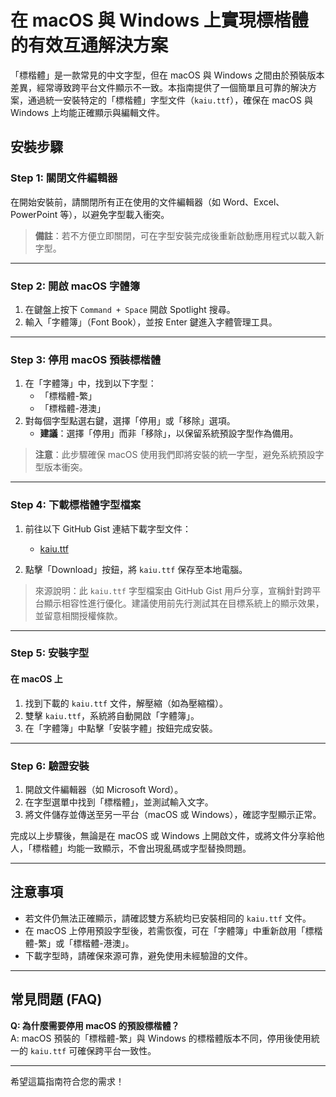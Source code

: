 

# 在 macOS 與 Windows 上實現標楷體的有效互通解決方案

「標楷體」是一款常見的中文字型，但在 macOS 與 Windows 之間由於預裝版本差異，經常導致跨平台文件顯示不一致。本指南提供了一個簡單且可靠的解決方案，通過統一安裝特定的「標楷體」字型文件（`kaiu.ttf`），確保在 macOS 與 Windows 上均能正確顯示與編輯文件。

## 安裝步驟

### Step 1: 關閉文件編輯器
在開始安裝前，請關閉所有正在使用的文件編輯器（如 Word、Excel、PowerPoint 等），以避免字型載入衝突。

> **備註**：若不方便立即關閉，可在字型安裝完成後重新啟動應用程式以載入新字型。

---

### Step 2: 開啟 macOS 字體簿
1. 在鍵盤上按下 `Command + Space` 開啟 Spotlight 搜尋。
2. 輸入「字體簿」（Font Book），並按 Enter 鍵進入字體管理工具。

---

### Step 3: 停用 macOS 預裝標楷體
1. 在「字體簿」中，找到以下字型：
   - 「標楷體-繁」
   - 「標楷體-港澳」
2. 對每個字型點選右鍵，選擇「停用」或「移除」選項。
   - **建議**：選擇「停用」而非「移除」，以保留系統預設字型作為備用。

> **注意**：此步驟確保 macOS 使用我們即將安裝的統一字型，避免系統預設字型版本衝突。

---

### Step 4: 下載標楷體字型檔案
1. 前往以下 GitHub Gist 連結下載字型文件：
   - [kaiu.ttf](https://gist.github.com/irwincong/21a04035e41813d7d5f56552b9a983de)

2. 點擊「Download」按鈕，將 `kaiu.ttf` 保存至本地電腦。

> 來源說明：此 `kaiu.ttf` 字型檔案由 GitHub Gist 用戶分享，宣稱針對跨平台顯示相容性進行優化。建議使用前先行測試其在目標系統上的顯示效果，並留意相關授權條款。

---

### Step 5: 安裝字型
#### 在 macOS 上
1. 找到下載的 `kaiu.ttf` 文件，解壓縮（如為壓縮檔）。
2. 雙擊 `kaiu.ttf`，系統將自動開啟「字體簿」。
3. 在「字體簿」中點擊「安裝字體」按鈕完成安裝。

---

### Step 6: 驗證安裝
1. 開啟文件編輯器（如 Microsoft Word）。
2. 在字型選單中找到「標楷體」，並測試輸入文字。
3. 將文件儲存並傳送至另一平台（macOS 或 Windows），確認字型顯示正常。

完成以上步驟後，無論是在 macOS 或 Windows 上開啟文件，或將文件分享給他人，「標楷體」均能一致顯示，不會出現亂碼或字型替換問題。

---

## 注意事項
- 若文件仍無法正確顯示，請確認雙方系統均已安裝相同的 `kaiu.ttf` 文件。
- 在 macOS 上停用預設字型後，若需恢復，可在「字體簿」中重新啟用「標楷體-繁」或「標楷體-港澳」。
- 下載字型時，請確保來源可靠，避免使用未經驗證的文件。

---

## 常見問題 (FAQ)
**Q: 為什麼需要停用 macOS 的預設標楷體？**  
A: macOS 預裝的「標楷體-繁」與 Windows 的標楷體版本不同，停用後使用統一的 `kaiu.ttf` 可確保跨平台一致性。

---

希望這篇指南符合您的需求！
